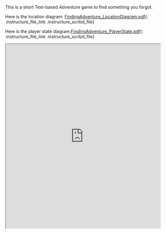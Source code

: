 This is a short Text-based Adventure game to find something you forgot.

Here is the location diagram:
[FindingAdventure_LocationDiagram.pdf](https://vt.instructure.com/courses/66476/files/6552126/download?verifier=fVniDsu6ED5STyEve0p6S0lS8veDZ6nsdeDuiofD&wrap=1
"FindingAdventure_LocationDiagram.pdf" ){: .instructure_file_link
.instructure_scribd_file}

Here is the player state
diagram:[FindingAdventure_PlayerState.pdf](https://vt.instructure.com/courses/66476/files/6552129/download?verifier=lJZcIt6W8WzAT8xntp6QqcUCq6TIGu1YvHhe7j90&wrap=1
"FindingAdventure_PlayerState.pdf" ){: .instructure_file_link
.instructure_scribd_file}

<iframe height="150" width="300" style="width: 100%; height: 600px;"
webkitallowfullscreen="webkitallowfullscreen" title="Spooky House"
mozallowfullscreen="mozallowfullscreen"
src="https://think.cs.vt.edu/assignments/load?assignment_id=364&embed=True&presentation=true"
allowfullscreen="allowfullscreen"> </iframe>